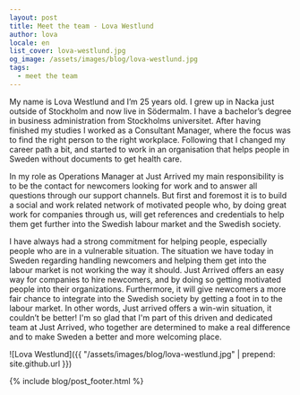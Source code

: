 ```yaml
---
layout: post
title: Meet the team - Lova Westlund
author: lova
locale: en
list_cover: lova-westlund.jpg
og_image: /assets/images/blog/lova-westlund.jpg
tags:
  - meet the team
---
```


My name is Lova Westlund and I’m 25 years old. I grew up in Nacka just outside of Stockholm and now live in Södermalm. I have a bachelor’s degree in business administration from Stockholms universitet. After having finished my studies I worked as a Consultant Manager, where the focus was to find the right person to the right workplace. Following that I changed my career path a bit, and started to work in an organisation that helps people in Sweden without documents to get health care.

In my role as Operations Manager at Just Arrived my main responsibility is to be the contact for newcomers looking for work and to answer all questions through our support channels. But first and foremost it is to build a social and work related network of motivated people who, by doing great work for companies through us, will get references and credentials to help them get further into the Swedish labour market and the Swedish society.

I have always had a strong commitment for helping people, especially people who are in a vulnerable situation. The situation we have today in Sweden regarding handling newcomers and helping them get into the labour market is not working the way it should. Just Arrived offers an easy way for companies to hire newcomers, and by doing so getting motivated people into their organizations. Furthermore, it will give newcomers a more fair chance to integrate into the Swedish society by getting a foot in to the labour market. In other words, Just arrived offers a win-win situation, it couldn’t be better! I'm so glad that I'm part of this driven and dedicated team at Just Arrived, who together are determined to make a real difference and to make Sweden a better and more welcoming place.

![Lova Westlund]({{ "/assets/images/blog/lova-westlund.jpg" | prepend: site.github.url }})

{% include blog/post_footer.html %}
